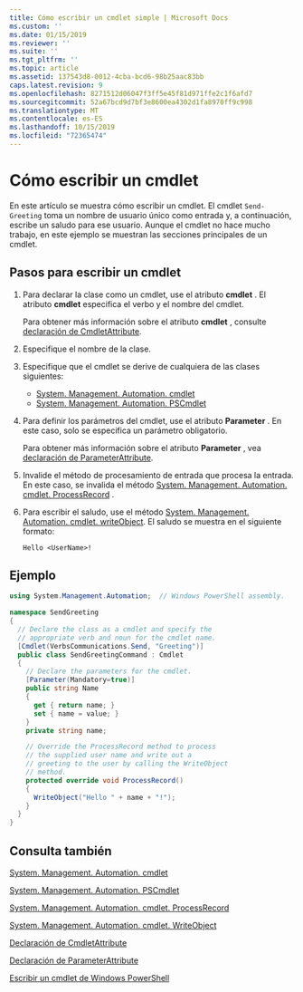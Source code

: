 ```yaml
---
title: Cómo escribir un cmdlet simple | Microsoft Docs
ms.custom: ''
ms.date: 01/15/2019
ms.reviewer: ''
ms.suite: ''
ms.tgt_pltfrm: ''
ms.topic: article
ms.assetid: 137543d8-0012-4cba-bcd6-98b25aac83bb
caps.latest.revision: 9
ms.openlocfilehash: 8271512d06047f3ff5e45f81d971ffe2c1f6afd7
ms.sourcegitcommit: 52a67bcd9d7bf3e8600ea4302d1fa8970ff9c998
ms.translationtype: MT
ms.contentlocale: es-ES
ms.lasthandoff: 10/15/2019
ms.locfileid: "72365474"
---
```

# <a name="how-to-write-a-cmdlet"></a>Cómo escribir un cmdlet

En este artículo se muestra cómo escribir un cmdlet. El cmdlet `Send-Greeting` toma un nombre de usuario único como entrada y, a continuación, escribe un saludo para ese usuario. Aunque el cmdlet no hace mucho trabajo, en este ejemplo se muestran las secciones principales de un cmdlet.

## <a name="steps-to-write-a-cmdlet"></a>Pasos para escribir un cmdlet

1. Para declarar la clase como un cmdlet, use el atributo **cmdlet** . El atributo **cmdlet** especifica el verbo y el nombre del cmdlet.

   Para obtener más información sobre el atributo **cmdlet** , consulte [declaración de CmdletAttribute](cmdlet-attribute-declaration.md).

2. Especifique el nombre de la clase.

3. Especifique que el cmdlet se derive de cualquiera de las clases siguientes:

   * [System. Management. Automation. cmdlet](/dotnet/api/System.Management.Automation.Cmdlet)
   * [System. Management. Automation. PSCmdlet](/dotnet/api/System.Management.Automation.PSCmdlet)

4. Para definir los parámetros del cmdlet, use el atributo **Parameter** . En este caso, solo se especifica un parámetro obligatorio.

   Para obtener más información sobre el atributo **Parameter** , vea [declaración de ParameterAttribute](parameter-attribute-declaration.md).

5. Invalide el método de procesamiento de entrada que procesa la entrada. En este caso, se invalida el método [System. Management. Automation. cmdlet. ProcessRecord](/dotnet/api/System.Management.Automation.Cmdlet.ProcessRecord) .

6. Para escribir el saludo, use el método [System. Management. Automation. cmdlet. writeObject](/dotnet/api/System.Management.Automation.Cmdlet.WriteObject).
   El saludo se muestra en el siguiente formato:

   ```Output
   Hello <UserName>!
   ```

## <a name="example"></a>Ejemplo

```csharp
using System.Management.Automation;  // Windows PowerShell assembly.

namespace SendGreeting
{
  // Declare the class as a cmdlet and specify the
  // appropriate verb and noun for the cmdlet name.
  [Cmdlet(VerbsCommunications.Send, "Greeting")]
  public class SendGreetingCommand : Cmdlet
  {
    // Declare the parameters for the cmdlet.
    [Parameter(Mandatory=true)]
    public string Name
    {
      get { return name; }
      set { name = value; }
    }
    private string name;

    // Override the ProcessRecord method to process
    // the supplied user name and write out a
    // greeting to the user by calling the WriteObject
    // method.
    protected override void ProcessRecord()
    {
      WriteObject("Hello " + name + "!");
    }
  }
}
```

## <a name="see-also"></a>Consulta también

[System. Management. Automation. cmdlet](/dotnet/api/System.Management.Automation.Cmdlet)

[System. Management. Automation. PSCmdlet](/dotnet/api/System.Management.Automation.PSCmdlet)

[System. Management. Automation. cmdlet. ProcessRecord](/dotnet/api/System.Management.Automation.Cmdlet.ProcessRecord)

[System. Management. Automation. cmdlet. WriteObject](/dotnet/api/System.Management.Automation.Cmdlet.WriteObject)

[Declaración de CmdletAttribute](cmdlet-attribute-declaration.md)

[Declaración de ParameterAttribute](parameter-attribute-declaration.md)

[Escribir un cmdlet de Windows PowerShell](writing-a-windows-powershell-cmdlet.md)